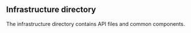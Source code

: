 ## Infrastructure directory

The infrastructure directory contains API files and common components.
